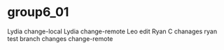 # group6_01

Lydia change-local
Lydia change-remote
Leo edit
Ryan C chanages
ryan test branch changes
change-remote

